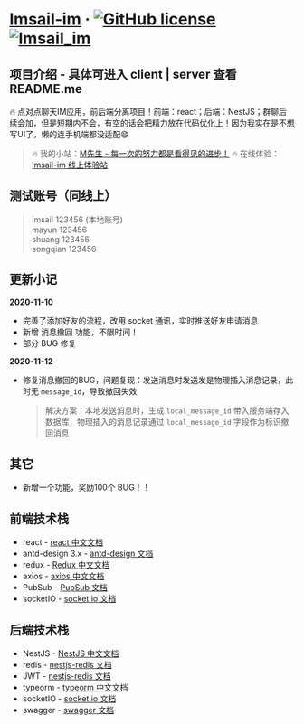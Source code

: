 # [lmsail-im](http://react-im.lmsail.com/) &middot; [![GitHub license](https://img.shields.io/badge/license-MIT-blue.svg)](https://github.com/facebook/react/blob/master/LICENSE) [![lmsail_im](https://img.shields.io/badge/lmsail_im-v1.0-green.svg)](http://react-im.lmsail.com/)

## 项目介绍 - 具体可进入 client | server 查看 README.me
🔥 点对点聊天IM应用，前后端分离项目！前端：react；后端：NestJS；群聊后续会加，但是短期内不会，有空的话会把精力放在代码优化上！因为我实在是不想写UI了，懒的连手机端都没适配😄

> 🔥 我的小站：[M先生 - 每一次的努力都是看得见的进步！](http://www.lmsail.com)
> 🔥 在线体验：[lmsail-im 线上体验站](http://react-im.lmsail.com)

## 测试账号（同线上）

> lmsail 123456 (本地账号)  
> mayun  123456   
> shuang 123456  
> songqian 123456

## 更新小记 

**2020-11-10**

- 完善了添加好友的流程，改用 socket 通讯，实时推送好友申请消息
- 新增 消息撤回 功能，不限时间！
- 部分 BUG 修复

**2020-11-12**

- 修复消息撤回的BUG，问题复现：发送消息时发送发是物理插入消息记录，此时无 `message_id`，导致撤回失效

    > 解决方案：本地发送消息时，生成 `local_message_id` 带入服务端存入数据库，物理插入的消息记录通过 `local_message_id` 字段作为标识撤回消息

## 其它

- 新增一个功能，奖励100个 BUG！！

## 前端技术栈

- react - [react 中文文档](https://react.docschina.org/)
- antd-design 3.x - [antd-design 文档](https://3x.ant.design/index-cn)
- redux - [Redux 中文文档](https://www.redux.org.cn/)
- axios - [axios 中文文档](http://www.axios-js.com/)
- PubSub - [PubSub 文档](https://www.npmjs.com/package/pubsub-js)
- socketIO - [socket.io 文档](https://socket.io/docs/v3/index.html)

## 后端技术栈

- NestJS - [NestJS 中文文档](https://www.itying.com/nestjs/)
- redis - [nestjs-redis 文档](https://www.npmjs.com/package/nestjs-redis)
- JWT - [nestjs-redis 文档](https://www.npmjs.com/package/@nestjs/jwt)
- typeorm - [typeorm 中文文档](https://www.bookstack.cn/read/TypeORM-0.2.20-zh/README.md)
- socketIO - [socket.io 文档](https://socket.io/docs/v3/index.html)
- swagger - [swagger 文档](https://www.npmjs.com/package/@nestjs/swagger)
